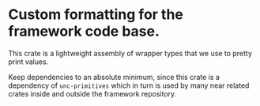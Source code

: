 # Custom formatting for the framework code base.

This crate is a lightweight assembly of wrapper types that we use to pretty
print values.

Keep dependencies to an absolute minimum, since this crate is a dependency of
`unc-primitives` which in turn is used by many near related crates inside and
outside the framework repository.
